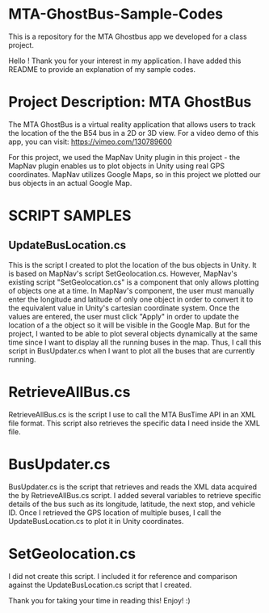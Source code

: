 # MTA-GhostBus-Sample-Codes
This is a repository for the MTA Ghostbus app we developed for a class project.

Hello ! Thank you for your interest in my application. I have added this README to provide an explanation of my sample codes.

# Project Description: MTA GhostBus
The MTA GhostBus is a virtual reality application that allows users to track the location of the the B54 bus in a 2D or 3D view. For a video demo of this app, you can visit: https://vimeo.com/130789600

For this project, we used the MapNav Unity plugin in this project - the MapNav plugin enables us to plot objects in Unity using real GPS coordinates. MapNav utilizes Google Maps, so in this project we plotted our bus objects in an actual Google Map.

# SCRIPT SAMPLES

## UpdateBusLocation.cs
This is the script I created to plot the location of the bus objects in Unity. It is based on MapNav's script SetGeolocation.cs.
However, MapNav's existing script "SetGeolocation.cs" is a component that only allows plotting of objects one at a time. In MapNav's component, the user must manually enter the longitude and latitude of only one object in order to convert it to the equivalent value in Unity's cartesian coordinate system. Once the values are entered, the user must click "Apply" in order to update the location of a the object so it will be visible in the Google Map. But for the project, I wanted to be able to plot several objects dynamically at the same time since I want to display all the running buses in the map. Thus, I call this script in BusUpdater.cs when I want to plot all the buses that are currently running.

# RetrieveAllBus.cs
RetrieveAllBus.cs is the script I use to call the MTA BusTime API in an XML file format. This script also retrieves the specific data I need inside the XML file.

# BusUpdater.cs
BusUpdater.cs is the script that retrieves and reads the XML data acquired the by RetrieveAllBus.cs script. I added several variables to retrieve specific details of the bus such as its longitude, latitude, the next stop, and vehicle ID. Once I retrieved the GPS location of multiple buses, I call the UpdateBusLocation.cs to plot it in Unity coordinates.

# SetGeolocation.cs
I did not create this script. I included it for reference and comparison against the UpdateBusLocation.cs script that I created.

Thank you for taking your time in reading this! Enjoy! :)

